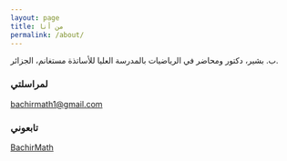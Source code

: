 ```yaml
---
layout: page
title: من أنا
permalink: /about/
---
```


ب. بشير، دكتور ومحاضر في الرياضيات بالمدرسة العليا للأساتذة مستغانم، الجزائر.


### لمراسلتي

[bachirmath1@gmail.com](mailto:bachirmath1@gmail.com)

### تابعوني
[BachirMath](https://www.youtube.com/@BachirMath )
